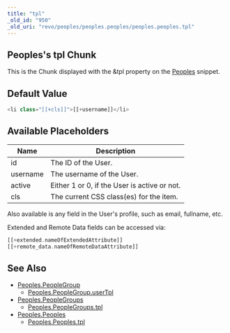 ```yaml
---
title: "tpl"
_old_id: "950"
_old_uri: "revo/peoples/peoples.peoples/peoples.peoples.tpl"
---
```


## Peoples's tpl Chunk

This is the Chunk displayed with the &tpl property on the [Peoples](extras/peoples/peoples "Peoples.Peoples") snippet.

## Default Value

```php
<li class="[[+cls]]">[[+username]]</li>
```

## Available Placeholders

| Name     | Description                                  |
| -------- | -------------------------------------------- |
| id       | The ID of the User.                          |
| username | The username of the User.                    |
| active   | Either 1 or 0, if the User is active or not. |
| cls      | The current CSS class(es) for the item.      |

Also available is any field in the User's profile, such as email, fullname, etc.

Extended and Remote Data fields can be accessed via:

```php
[[+extended.nameOfExtendedAttribute]]
[[+remote_data.nameOfRemoteDataAttribute]]
```

## See Also

-   [Peoples.PeopleGroup](extras/peoples/peoples.peoplegroup)
    -   [Peoples.PeopleGroup.userTpl](extras/peoples/peoples.peoplegroup/usertpl)
-   [Peoples.PeopleGroups](extras/peoples/peoples.peoplegroups)
    -   [Peoples.PeopleGroups.tpl](extras/peoples/peoples.peoplegroups/tpl)
-   [Peoples.Peoples](extras/peoples/peoples)
    -   [Peoples.Peoples.tpl](extras/peoples/peoples/tpl)
